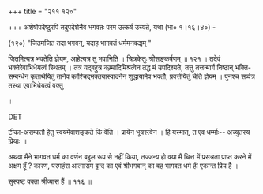 +++
title = "२११ १२०"

+++
अशेषोपदेष्टुरपि तदुपदेशेनैव भगवतः परम उत्कर्ष उच्यते, यथा (भा० १।१६।४०) - 

(१२०) "जितमजित तदा भगवन्, यदाह भागवतं धर्ममनवद्यम् " 

जितमित्यत्र भवतेति ज्ञेयम्, आहेत्यत्र तु भवानिति । चित्रकेतुः श्रीसङ्कर्षणम् ॥ १२१ । तदेवं भक्तेरेवाभिधेयत्वं स्थितम् । तत्र यद्बहुत्र कम्र्मादिमिश्रत्वेन तद्ध मं उपदिश्यते, तत्तु तत्तन्मार्ग निष्ठान् भक्ति-सम्बन्धेन कृतार्थयितुं तानेव कांश्चिद्भक्तयास्वादनेन शुद्धायामेव भक्तौ, प्रवर्त्तयितुं चेति ज्ञेयम् । पुनश्च सर्व्वत्र तस्था एवाभिधेयत्वं वक्तु 

। 

DET 

टीका-असम्पत्तौ हेतु स्वयमेवाशङ्कते कि वेति । प्रायेन भूयस्त्वेन । हि यस्मात्, त एव धर्म्माः-- अच्युतस्य प्रियाः ॥ 

अथवा मैंने भागवत धर्म का वर्णन बहुल रूप से नहीं किया, तज्जन्य हो क्या मैं चित्त में प्रसन्नता प्राप्त करने में अक्षम हूँ ? कारण, परमहंस आत्माराम वृन्द का एवं श्रीभगवान् का वह भागवत धर्म ही एकान्त प्रिय है । 

सुस्पष्ट वक्ता श्रीव्यास हैं ॥ ११६ ॥ 
